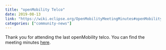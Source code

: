 ```yaml
---
title: "openMobility Telco"
date: 2019-08-13
link: "https://wiki.eclipse.org/OpenMobilityMeetingMinutes#openMobility_Telco_.28Aug.2C_13_2019.29"
categories: ["community-news"]
---
```

Thank you for attending the last openMobility telco. You can find the meeting minutes [here](https://wiki.eclipse.org/OpenMobilityMeetingMinutes#openMobility_Telco_.28Aug.2C_13_2019.29).



